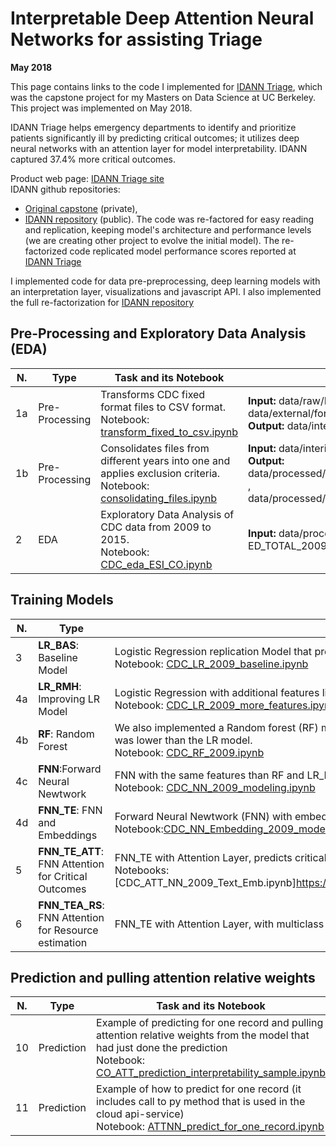 # Interpretable Deep Attention Neural Networks for assisting Triage

**May 2018**

This page contains links to the code I implemented for [IDANN Triage](https://www.ischool.berkeley.edu/projects/2018/idann-triage), which was the capstone project for my Masters on Data Science 
at UC Berkeley. This project was implemented on May 2018.

IDANN Triage helps emergency departments to identify and prioritize patients significantly ill by predicting critical outcomes; it utilizes deep neural networks with an attention layer for model interpretability. IDANN captured 37.4% more critical outcomes.   

Product web page: [IDANN Triage site](https://zliendo.github.io/idann_home.html)   
IDANN github repositories:   
* [Original capstone](https://github.com/r-hopper/MIDS-Capstone-EHR-ED-Care) (private), 
* [IDANN repository](https://github.com/idanntriage/idann_triage) (public). The code was re-factored for easy reading and replication, keeping model's architecture and performance levels (we are creating other project to evolve the initial model). The re-factorized code replicated model performance scores reported at [IDANN Triage](https://www.ischool.berkeley.edu/projects/2018/idann-triage)

I implemented code for data pre-preprocessing, deep learning models with an interpretation layer, visualizations and javascript API. I also implemented the full re-factorization for   [IDANN repository](https://github.com/idanntriage/idann_triage) 

## Pre-Processing and Exploratory Data Analysis (EDA)

|N. | Type | Task and its Notebook|  files|  
|---|---|---|---| 
| 1a | Pre-Processing | Transforms CDC fixed format files to CSV format. </br> Notebook:   [transform_fixed_to_csv.ipynb](https://github.com/idanntriage/idann_triage/blob/master/notebooks/data_pre_processing/transform_fixed_to_csv.ipynb) | **Input:** data/raw/ED[year], </br> data/external/format[year].txt  </br> **Output:**  data/interim/ED[year].csv | 
| 1b | Pre-Processing | Consolidates files from different years into one and applies exclusion criteria. </br> Notebook: [consolidating_files.ipynb](https://github.com/idanntriage/idann_triage/blob/master/notebooks/data_pre_processing/consolidating_files.ipynb)   |  **Input:** data/interim/ED[year].csv </br> **Output:** data/processed/ED_TOTAL_2009_2009.csv , </br> data/processed/ED_TOTAL_2009_2015.csv | 
| 2 | EDA | Exploratory Data Analysis of CDC data from 2009 to 2015. </br> Notebook: [CDC_eda_ESI_CO.ipynb](https://github.com/idanntriage/idann_triage/blob/master/notebooks/eda/CDC_eda_ESI_CO.ipynb)|**Input:**  data/processed/ ED_TOTAL_2009_2015.csv | |

## Training Models   
|N. | Type | Task and its Notebook|  files|  
|---|---|---|---| 
| 3| **LR_BAS**:  Baseline Model | Logistic Regression replication Model that predicts critical outcomes. </br> Notebook: [CDC_LR_2009_baseline.ipynb](https://github.com/idanntriage/idann_triage/blob/master/notebooks/modeling/CDC_LR_2009_baseline.ipynb) |  **Input:** data/processed/ ED_TOTAL_2009_2009.csv   | 
| 4a| **LR_RMH**: Improving LR Model|  Logistic Regression with additional features like: Reason for Visit (RFV) codes as vectors to capture its hierarchical semantic. </br> Notebook: [CDC_LR_2009_more_features.ipyn](https://github.com/idanntriage/idann_triage/blob/master/notebooks/modeling/CDC_LR_2009_more_features.ipynb)    | **Input:**  data/processed/ ED_TOTAL_2009_2009.csv   |
| 4b|  **RF**: Random Forest|  We also implemented a Random forest (RF) model which provides a list of feature importance, relevant for model interpretation. However its performance was lower than the LR model. </br> Notebook: [CDC_RF_2009.ipynb](https://github.com/idanntriage/idann_triage/blob/master/notebooks/modeling/CDC_RF_2009.ipynb)   |  **Input:** data/processed/ ED_TOTAL_2009_2009.csv   |
| 4c| **FNN**:Forward Neural Newtwork  |  FNN with the same features than RF and LR_RMH. </br> Notebook: [CDC_NN_2009_modeling.ipynb](https://github.com/idanntriage/idann_triage/blob/master/notebooks/modeling/CDC_NN_2009_modeling.ipynb)    |  **Input:** data/processed/ ED_TOTAL_2009_2009.csv   |
| 4d| **FNN_TE**: FNN and Embeddings|  Forward Neural Newtwork (FNN) with embedding for the Reason for Visit (RFV) codes. </br>  Notebook:[CDC_NN_Embedding_2009_modeling.ipynb](https://github.com/idanntriage/idann_triage/blob/master/notebooks/modeling/CDC_NN_Embedding_2009_modeling.ipynb)    | **Input:**  data/processed/  ED_TOTAL_2009_2009.csv   |
|5| **FNN_TE_ATT**: FNN Attention  for Critical Outcomes| FNN_TE with Attention Layer, predicts critical outcomes, with the attention layer. </br> Notebooks: [CDC_ATT_NN_2009_Text_Emb.ipynb]https://github.com/idanntriage/idann_triage/blob/master/(notebooks/modeling/CDC_ATT_NN_2009_Text_Emb.ipynb)    | **Input:** data/processed/ ED_TOTAL_2009_2009.csv   | 
|6| **FNN_TEA_RS**: FNN Attention for Resource estimation|  FNN_TE with Attention Layer, with multiclass outcome for resource utilization, Notebook: [CDC_ATT_RSS_NN_2009_Text_Emb.ipynb](https://github.com/idanntriage/idann_triage/blob/master/notebooks/modeling/CDC_ATT_RSS_NN_2009_Text_Emb.ipynb)     |  **Input:** data/processed/ ED_TOTAL_2009_2009.csv   | 

## Prediction and pulling attention relative weights

|N. | Type | Task and its Notebook|  files|  
|---|---|---|---| 
|10|Prediction | Example of predicting for one record and pulling attention relative weights from the model that had just done the prediction </br> Notebook: [CO_ATT_prediction_interpretability_sample.ipynb](https://github.com/idanntriage/idann_triage/blob/master/notebooks/prediction/CO_ATT_prediction_interpretability_sample.ipynb)    | **Input:** data/processed/ ED_TOTAL_2010_2010.csv </br> **Output:**  |
|11|Prediction | Example of how to predict for one record (it includes call to py method that is used in the cloud api-service) </br> Notebook: [ATTNN_predict_for_one_record.ipynb](https://github.com/idanntriage/idann_triage/blob/master/notebooks/prediction/ATTNN_predict_for_one_record.ipynb)    | **Input:** data/processed/ ED_TOTAL_2010_2010.csv </br> **Output:**  |

